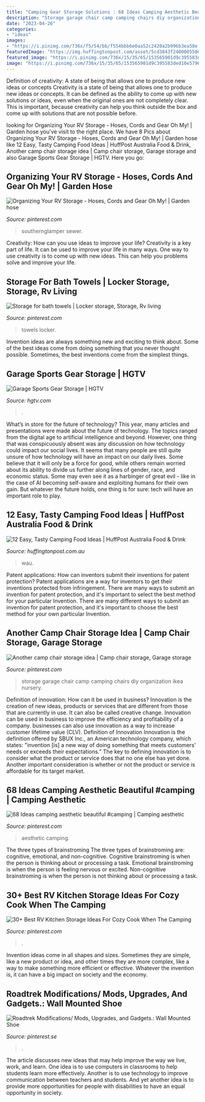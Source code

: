 ```yaml
---
title: "Camping Gear Storage Solutions : 68 Ideas Camping Aesthetic Beautiful #camping"
description: "Storage garage chair camp camping chairs diy organization ikea nursery"
date: "2023-04-26"
categories:
- "ideas"
images:
- "https://i.pinimg.com/736x/f5/54/bb/f554bbb6e0aa52c2420a2b996b3ea58e.jpg"
featuredImage: "https://img.huffingtonpost.com/asset/5cd3843f2400005500a98d44.jpeg?ops=1778_1000"
featured_image: "https://i.pinimg.com/736x/15/35/65/153565901d9c395583ded10e57960e57.jpg"
image: "https://i.pinimg.com/736x/15/35/65/153565901d9c395583ded10e57960e57.jpg"
---
```



Definition of creativity: A state of being that allows one to produce new ideas or concepts
Creativity is a state of being that allows one to produce new ideas or concepts. It can be defined as the ability to come up with new solutions or ideas, even when the original ones are not completely clear. This is important, because creativity can help you think outside the box and come up with solutions that are not possible before.

	

		
looking for Organizing Your RV Storage - Hoses, Cords and Gear Oh My! | Garden hose you've visit to the right place. We have 8 Pics about Organizing Your RV Storage - Hoses, Cords and Gear Oh My! | Garden hose like 12 Easy, Tasty Camping Food Ideas | HuffPost Australia Food &amp; Drink, Another camp chair storage idea | Camp chair storage, Garage storage and also Garage Sports Gear Storage | HGTV. Here you go:
		
    
## Organizing Your RV Storage - Hoses, Cords And Gear Oh My! | Garden Hose

<img loading=lazy src="https://i.pinimg.com/736x/15/35/65/153565901d9c395583ded10e57960e57.jpg" onerror="this.onerror=null;this.src='https://tse1.mm.bing.net/th?id=OIP.yM0yxv1BY3B63JTr5COsgAHaJ3&amp;pid=15.1';" alt="Organizing Your RV Storage - Hoses, Cords and Gear Oh My! | Garden hose">

_Source: pinterest.com_

>southernglamper sewer. 

	

Creativity: How can you use ideas to improve your life?
Creativity is a key part of life. It can be used to improve your life in many ways. One way to use creativity is to come up with new ideas. This can help you problems solve and improve your life.

    
## Storage For Bath Towels | Locker Storage, Storage, Rv Living

<img loading=lazy src="https://i.pinimg.com/736x/ad/96/61/ad966105b0fe61a72472937005edb45f--bath-towels-rv.jpg" onerror="this.onerror=null;this.src='https://tse3.mm.bing.net/th?id=OIP.rZi5h_AbG6uw2_RVq1K2BQHaJ4&amp;pid=15.1';" alt="Storage for bath towels | Locker storage, Storage, Rv living">

_Source: pinterest.com_

>towels locker. 

	

Invention ideas are always something new and exciting to think about. Some of the best ideas come from doing something that you never thought possible. Sometimes, the best inventions come from the simplest things.

    
## Garage Sports Gear Storage | HGTV

<img loading=lazy src="https://hgtvhome.sndimg.com/content/dam/images/hgrm/fullset/2014/5/16/0/CI-Allure-of-French-and-Italian-Decor_Sports-Equipment-Storage-Pg71_3x4.jpg.rend.hgtvcom.616.822.suffix/1405430430474.jpeg" onerror="this.onerror=null;this.src='https://tse2.mm.bing.net/th?id=OIP.5asuzdDwKgRSnhmeLO2uRwHaJ4&amp;pid=15.1';" alt="Garage Sports Gear Storage | HGTV">

_Source: hgtv.com_

>. 

	

What’s in store for the future of technology?
This year, many articles and presentations were made about the future of technology. The topics ranged from the digital age to artificial intelligence and beyond. However, one thing that was conspicuously absent was any discussion on how technology could impact our social lives. 
It seems that many people are still quite unsure of how technology will have an impact on our daily lives. Some believe that it will only be a force for good, while others remain worried about its ability to divide us further along lines of gender, race, and economic status. Some may even see it as a harbinger of great evil - like in the case of AI becoming self-aware and exploiting humans for their own gain. But whatever the future holds, one thing is for sure: tech will have an important role to play.

    
## 12 Easy, Tasty Camping Food Ideas | HuffPost Australia Food &amp; Drink

<img loading=lazy src="https://img.huffingtonpost.com/asset/5cd3843f2400005500a98d44.jpeg?ops=1778_1000" onerror="this.onerror=null;this.src='https://tse2.mm.bing.net/th?id=OIP.XE_sFQ8AMN-180el8try8AHaEK&amp;pid=15.1';" alt="12 Easy, Tasty Camping Food Ideas | HuffPost Australia Food &amp; Drink">

_Source: huffingtonpost.com.au_

>wau. 

	

Patent applications: How can inventors submit their inventions for patent protection?
Patent applications are a way for inventors to get their inventions protected from infringement. There are many ways to submit an invention for patent protection, and it's important to select the best method for your particular Invention. 
There are many different ways to submit an invention for patent protection, and it's important to choose the best method for your own particular Invention.

    
## Another Camp Chair Storage Idea | Camp Chair Storage, Garage Storage

<img loading=lazy src="https://i.pinimg.com/736x/4e/49/6b/4e496bbacd7cfbdf87f09313edb08ca9--garage-organization-garage-storage.jpg" onerror="this.onerror=null;this.src='https://tse3.mm.bing.net/th?id=OIP.-6Kskn5_98sSPDYX2H6CjwHaJ3&amp;pid=15.1';" alt="Another camp chair storage idea | Camp chair storage, Garage storage">

_Source: pinterest.com_

>storage garage chair camp camping chairs diy organization ikea nursery. 

	

Definition of innovation: How can it be used in business?
Innovation is the creation of new ideas, products or services that are different from those that are currently in use. It can also be called creative change. Innovation can be used in business to improve the efficiency and profitability of a company. businesses can also use innovation as a way to increase customer lifetime value (CLV). Definition of Innovation
Innovation is the definition offered by SBUX Inc., an American technology company, which states: "invention [is] a new way of doing something that meets customers' needs or exceeds their expectations." The key to defining innovation is to consider what the product or service does that no one else has yet done. Another important consideration is whether or not the product or service is affordable for its target market.

    
## 68 Ideas Camping Aesthetic Beautiful #camping | Camping Aesthetic

<img loading=lazy src="https://i.pinimg.com/736x/f5/54/bb/f554bbb6e0aa52c2420a2b996b3ea58e.jpg" onerror="this.onerror=null;this.src='https://tse4.mm.bing.net/th?id=OIP.GkdMkilRAi1_qmwYvTEiwQAAAA&amp;pid=15.1';" alt="68 Ideas camping aesthetic beautiful #camping | Camping aesthetic">

_Source: pinterest.com_

>aesthetic camping. 

	

The three types of brainstroming
The three types of brainstroming are: cognitive, emotional, and non-cognitive. Cognitive brainstroming is when the person is thinking about or processing a task. Emotional brainstroming is when the person is feeling nervous or excited. Non-cognitive brainstroming is when the person is not thinking about or processing a task.

    
## 30+ Best RV Kitchen Storage Ideas For Cozy Cook When The Camping

<img loading=lazy src="https://i.pinimg.com/736x/7d/81/cd/7d81cd1da15a88510b06bf2188104830.jpg" onerror="this.onerror=null;this.src='https://tse1.mm.bing.net/th?id=OIP.l3mBeje4W6MQduYGhT9G7gHaHa&amp;pid=15.1';" alt="30+ Best RV Kitchen Storage Ideas For Cozy Cook When The Camping">

_Source: pinterest.com_

>. 

	

Invention ideas come in all shapes and sizes. Sometimes they are simple, like a new product or idea, and other times they are more complex, like a way to make something more efficient or effective. Whatever the invention is, it can have a big impact on society and the economy.

    
## Roadtrek Modifications/ Mods, Upgrades, And Gadgets.: Wall Mounted Shoe

<img loading=lazy src="https://i.pinimg.com/736x/65/78/4c/65784c7c4e7c11e934c5cc6cb43afa7f.jpg" onerror="this.onerror=null;this.src='https://tse2.mm.bing.net/th?id=OIP.9P4SO5fexiI49wEjDp5RMAHaLH&amp;pid=15.1';" alt="Roadtrek Modifications/ Mods, Upgrades, and Gadgets.: Wall Mounted Shoe">

_Source: pinterest.se_

>. 

	

The article discusses new ideas that may help improve the way we live, work, and learn. One idea is to use computers in classrooms to help students learn more effectively. Another is to use technology to improve communication between teachers and students. And yet another idea is to provide more opportunities for people with disabilities to have an equal opportunity in society.

